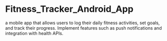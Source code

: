 # Fitness_Tracker_Android_App
a mobile app that allows users to log their daily fitness activities, set goals, and track their progress. Implement features such as push notifications and integration with health APIs.
